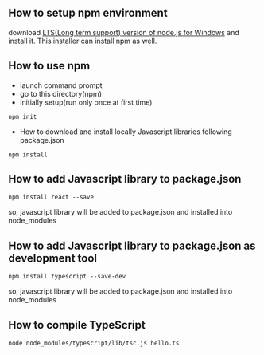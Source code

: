 How to setup npm environment
----------------------------

download [LTS(Long term support) version of node.js for Windows](https://nodejs.org/en/download/) and install it. This installer can install npm as well.

How to use npm
--------------

+ launch command prompt
+ go to this directory(npm)
+ initially setup(run only once at first time)
```
npm init
```
+ How to download and install locally Javascript libraries following package.json
```
npm install
```

How to add Javascript library to package.json
----------------------------------------------
```
npm install react --save
```
so, javascript library will be added to package.json and installed into node_modules


How to add Javascript library to package.json as development tool
-----------------------------------------------------------------
```
npm install typescript --save-dev
```
so, javascript library will be added to package.json and installed into node_modules

How to compile TypeScript
-------------------------
```
node node_modules/typescript/lib/tsc.js hello.ts
```
